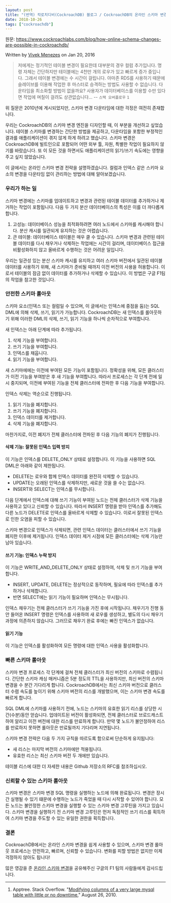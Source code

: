 ```yaml
---
layout: post
title: "(번역) 칵로치디비(CockroachDB) 블로그 / CockroachDB의 온라인 스키마 변경 원리"
date: 2018-10-26
tags: ["cockroachdb"]
---
```


원문: https://www.cockroachlabs.com/blog/how-online-schema-changes-are-possible-in-cockroachdb/

Written by [Vivek Menezes](https://www.cockroachlabs.com/author/vivek-menezes/) on Jan 20, 2016

<!--more-->

> 저에게는 정기적인 테이블 변경이 필요한데 대부분의 경우 컬럼 추가입니다. 명령 자체는 간단하지만 테이블에는 4천만 개의 로우가 있고 빠르게 증가 중입니다. 그래서 테이블 변경에는 수 시간이 걸립니다. 아마존 RDS를 사용하기 때문에 슬레이브를 이용해 작업한 후 마스터로 승격하는 방법도 사용할 수 없습니다. 다운타임을 최소화할 방법이 없을까요? 사용자가 데이터베이스를 이용할 수만 있다면 작업에 며칠이 걸려도 상관없습니다...
> -- `스택 오버플로우` `1`

위 질문은 2010년에 게시되었지만, 스키마 변경 다운타임에 대한 걱정은 여전히 존재합니다.

우리는 CockroachDB의 스키마 변경 엔진을 디자인할 때, 이 부분을 개선하고 싶었습니다. 테이블 스키마를 변경하는 간단한 방법을 제공하고, 다운타임을 포함한 부정적인 결과를 애플리케이션이 겪지 않게 하게 하려고 했습니다. 스키마 변경은 CockroachDB에 빌트인으로 포함되어 어떤 외부 툴, 자원, 특별한 작업이 필요하지 않기를 바랐습니다. 또 이 모든 것을 하면서도 애플리케이션의 읽기/쓰기 속도에는 영향을 주고 싶지 않았습니다.

이 글에서는 온라인 스키마 변경 전략을 설명하겠습니다. 컬럼과 인덱스 같은 스키마 요소의 변경을 다운타임 없이 관리하는 방법에 대해 알아보겠습니다.

### 우리가 하는 일

스키마 변경에는 스키마를 업데이트하고 변경과 관련된 테이블 데이터를 추가하거나 제거하는 작업이 포함됩니다. 다음 두 가지 분산 데이터베이스의 특성은 이를 더 까다롭게 합니다.

1. 고성능: 데이터베이스 성능을 최적화하려면 여러 노드에서 스키마를 캐시해야 합니다. 분산 캐시를 일관되게 유지하는 것은 어렵습니다.
2. 큰 테이블: 데이터베이스 테이블은 매우 클 수 있습니다. 스키마 변경과 관련된 테이블 데이터를 다시 채우거나 삭제하는 작업에는 시간이 걸리며, 데이터베이스 접근을 비활성화하지 않고 올바르게 수행하는 것은 어려운 일입니다.

우리는 일관성 있는 분산 스키마 캐시를 유지하고 여러 스키마 버전에서 일관된 테이블 데이터를 사용하기 위해, 새 스키마가 준비될 때까지 이전 버전의 사용을 허용합니다. 이로서 테이블의 잠금 없이 데이터를 추가하거나 삭제할 수 있습니다. 이 방법은 구글 F1팀의 작업을 참고한 것입니다.

### 안전한 스키마 롤아웃

스키마 요소(인덱스 또는 컬럼일 수 있으며, 이 글에서는 인덱스에 중점을 둠)는 SQL DML에 의해 삭제, 쓰기, 읽기가 가능합니다. CockroachDB는 새 인덱스를 롤아웃하기 위해 이러한 DML의 삭제, 쓰기, 읽기 기능을 하나씩 순차적으로 부여합니다.

새 인덱스는 아래 단계에 따라 추가됩니다.

1. 삭제 기능을 부여합니다.
2. 쓰기 기능을 부여합니다.
3. 인덱스를 채웁니다.
4. 읽기 기능을 부여합니다.

새 스키마에에는 이전에 부여된 모든 기능이 포함됩니다. 정확성을 위해, 모든 클러스터가 이전 기능을 부여받은 후 새 기능을 부여합니다. 따라서 프로세스는 각 단계 전에 일시 중지되며, 이전에 부여된 기능을 전체 클러스터에 전파한 후 다음 기능을 부여합니다.

인덱스 삭제는 역순으로 진행됩니다.

1. 읽기 기능을 폐지합니다.
2. 쓰기 기능을 폐지합니다.
3. 인덱스 데이터를 제거합니다.
4. 삭제 기능을 폐지합니다.

마찬가지로, 이전 폐지가 전체 클러스터에 전파된 후 다음 기능의 폐지가 진행됩니다.

#### 삭제 기능: 잘못된 인덱스 입력 방지

이 기능은 인덱스를 DELETE_ONLY 상태로 설정합니다. 이 기능을 사용하면 SQL DML은 아래와 같이 제한됩니다.

- DELETE는 로우와 함께 인덱스 데이터를 완전히 삭제할 수 있습니다.
- UPDATE는 오래된 인덱스를 삭제하지만, 새로운 것을 쓸 수는 없습니다.
- INSERT와 SELECT는 인덱스를 무시합니다.

다음 단계에서 인덱스에 대해 쓰기 기능이 부여된 노드는 전체 클러스터가 삭제 기능을 사용하고 있다고 신뢰할 수 있습니다. 따라서 INSERT 명령을 받아 인덱스를 추가해도 다른 노드가 DELETE로 인덱스를 올바르게 삭제할 수 있습니다. 이로서 잘못된 인덱스로 인한 오염을 피할 수 있습니다.

스키마 변경으로 인덱스가 삭제되면, 관련 인덱스 데이터는 클러스터에서 쓰기 기능을 폐지한 이후에 제거됩니다. 인덱스 데이터 제거 시점에 모든 클러스터에는 삭제 기능만 남아 있습니다.

#### 쓰기 기능: 인덱스 누락 방지

이 기능은 WRITE_AND_DELETE_ONLY 상태로 설정하여, 삭제 및 쓰기 기능을 부여합니다.

- INSERT, UPDATE, DELETE는 정상적으로 동작하며, 필요에 따라 인덱스를 추가하거나 삭제합니다.
- 반면 SELECT에는 읽기 기능이 필요하며 인덱스는 무시됩니다.

인덱스 채우기는 전체 클러스터가 쓰기 기능을 가진 후에 시작됩니다. 채우기가 진행 동안 들어온 INSERT 명령은 인덱스를 사용하여 새 로우를 생성하고, 별도의 다시 채우기 과정에 의존하지 않습니다. 그러므로 채우기 완료 후에는 빠진 인덱스가 없습니다.

#### 읽기 기능

이 기능은 인덱스를 활성화하여 모든 명령에 대한 인덱스 사용을 활성화합니다.

### 빠른 스키마 롤아웃

스키마 변경 프로세스 각 단계에 걸쳐 전체 클러스터가 최신 버전의 스키마로 수렴됩니다. 간단한 스키마 캐싱 매커니즘은 5분 정도의 TTL을 사용하지만, 최신 버전의 스키마 변경을 수 분간 기다리게 합니다. CockroachDB에서는 최신 스키마 버전으로 클러스터 수렴 속도를 높이기 위해 스키마 버전의 리스를 개발했으며, 이는 스키마 변경 속도를 빠르게 합니다.

SQL DML에 스키마를 사용하기 전에, 노드는 스키마의 유효한 읽기 리스를 상당한 시간(수분)동안 얻습니다. 업데이트된 버전이 활성화되면, 전체 클러스터로 브로드캐스트하여 알리고 이전 버전에 대한 리스를 만료하게 합니다. 만약 몇 노드가 불안정하여 리스를 만료하지 못하면 롤아웃은 만료될까지 기다리며 지연됩니다.

스키마 변경 전략은 다음 두 가지 규칙을 따르도록 함으로써 단순하게 유지됩니다:

- 새 리스는 마지막 버전의 스키마에만 적용됩니다.
- 유효한 리스는 최신 스키마 버전 두 개에만 있습니다.

테이블 리스에 대한 더 자세한 내용은 Github 저장소의 RFC를 참조하십시오.

### 신뢰할 수 있는 스키마 롤아웃

스키마 변경은 스키마 변경 SQL 명령을 실행하는 노드에 의해 완료됩니다. 변경은 장시간 실행될 수 있기 떄문에 수행하는 노드가 죽었을 때 다시 시작할 수 있어야 합니다. 모든 노드는 불안정한 스키마 변경을 실행할 수 있는 스키마 변경 고루틴을 가지고 있습니다. 스키마 변경을 실행하기 전 스키마 변경 고루틴은 먼저 독점적인 쓰기 리스를 획득하여 스키마 변경을 주도할 수 있는 유일한 권한을 획득합니다.

### 결론

CockroachDB에서는 온라인 스키마 변경을 쉽게 사용할 수 있으며, 스키마 변경 롤아웃 프로세스는 안전하고, 빠르며, 신뢰할 수 있습니다. 변화를 피할 방법은 없지만 이제 걱정하지 않아도 됩니다!

많은 영감을 준 [온라인 스키마 변경](https://ai.google/research/pubs/pub41376)을 공유해주신 구글의 F1 팀의 사람들에게 감사드립니다.

---

1. Apptree. Stack Overflow. "[Modifying columns of a very large mysql table with little or no downtime.](https://serverfault.com/questions/174749/modifying-columns-of-very-large-mysql-tables-with-little-or-no-downtime)" August 26, 2010.
